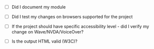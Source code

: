 - [ ] Did I document my module

- [ ] Did I test my changes on browsers supported for the project

- [ ] If the project should have specific accessibility level - did I verify my change on Wave/NVDA/VoiceOver?

- [ ] Is the output HTML valid (W3C)?
